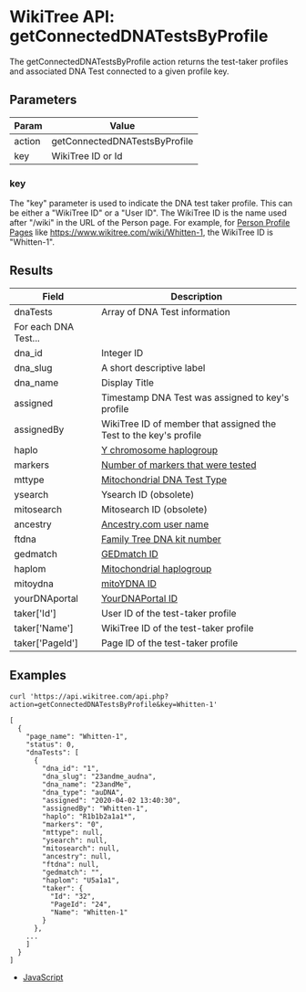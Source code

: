 # WikiTree API: getConnectedDNATestsByProfile

The getConnectedDNATestsByProfile action returns the test-taker profiles and associated DNA Test connected to a given profile key.

## Parameters

|Param|Value|
|-----|-----|
|action|getConnectedDNATestsByProfile|
|key|WikiTree ID or Id|

### key

The "key" parameter is used to indicate the DNA test taker profile. This can be either a "WikiTree ID" or a "User ID". The WikiTree ID is the name used after "/wiki" in the URL of the Person page. For example, for [Person Profile Pages](https://www.wikitree.com/wiki/Help:Person_Profile) like https://www.wikitree.com/wiki/Whitten-1, the WikiTree ID is "Whitten-1".

## Results

|Field|Description|
|-----|-----------|
|dnaTests|Array of DNA Test information|
|For each DNA Test...|
|dna_id|Integer ID|
|dna_slug|A short descriptive label|
|dna_name|Display Title|
|assigned|Timestamp DNA Test was assigned to key's profile|
|assignedBy|WikiTree ID of member that assigned the Test to the key's profile|
|haplo|[Y chromosome haplogroup](https://www.wikitree.com/wiki/Help:Haplogroups)|
|markers|[Number of markers that were tested](https://www.wikitree.com/wiki/Help:YDNA_Test_Markers)|
|mttype|[Mitochondrial DNA Test Type](https://www.wikitree.com/wiki/Help:MtDNA_Test_Type)|
|ysearch|Ysearch ID (obsolete)|
|mitosearch|Mitosearch ID (obsolete)|
|ancestry|[Ancestry.com user name](https://www.wikitree.com/wiki/Help:AncestryDNA)|
|ftdna|[Family Tree DNA kit number](https://www.wikitree.com/wiki/Help:Family_Tree_DNA)|
|gedmatch|[GEDmatch ID](https://www.wikitree.com/wiki/Help:GEDMatch)|
|haplom|[Mitochondrial haplogroup](https://www.wikitree.com/wiki/Help:Haplogroups)|
|mitoydna|[mitoYDNA ID](https://www.wikitree.com/wiki/Help:MitoYDNA)|
|yourDNAportal|[YourDNAPortal ID](https://www.wikitree.com/wiki/Help:YourDNAportal)|
|taker['Id']|User ID of the test-taker profile|
|taker['Name']|WikiTree ID of the test-taker profile|
|taker['PageId']|Page ID of the test-taker profile|


## Examples

```
curl 'https://api.wikitree.com/api.php?action=getConnectedDNATestsByProfile&key=Whitten-1'

[
  {
    "page_name": "Whitten-1",
    "status": 0,
    "dnaTests": [
      {
        "dna_id": "1",
        "dna_slug": "23andme_audna",
        "dna_name": "23andMe",
        "dna_type": "auDNA",
        "assigned": "2020-04-02 13:40:30",
        "assignedBy": "Whitten-1",
        "haplo": "R1b1b2a1a1*",
        "markers": "0",
        "mttype": null,
        "ysearch": null,
        "mitosearch": null,
        "ancestry": null,
        "ftdna": null,
        "gedmatch": "",
        "haplom": "U5a1a1",
        "taker": {
          "Id": "32",
          "PageId": "24",
          "Name": "Whitten-1"
        }
      },
    ...
    ]
  }
]
```

* [JavaScript](examples/getDNATestsByTestTaker/javascript.html)
